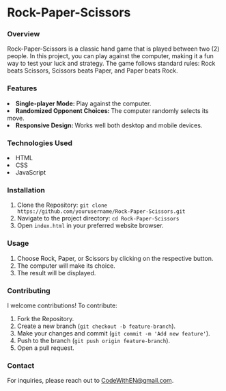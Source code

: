 # Rock-Paper-Scissors
<h3>Overview</h3>
Rock-Paper-Scissors is a classic hand game that is played between two (2) people. In this project, you can play against the computer, making it a fun way to test your luck and strategy. The game follows standard rules: Rock beats Scissors, Scissors beats Paper, and Paper beats Rock.

<h3>Features</h3>
<li><b>Single-player Mode: </b>Play against the computer.</li>
<li><b>Randomized Opponent Choices: </b>The computer randomly selects its move.</li>
<li><b>Responsive Design: </b>Works well both desktop and mobile devices.</li>

<h3>Technologies Used</h3>
<li>HTML</li>
<li>CSS</li>
<li>JavaScript</li>

<h3>Installation</h3>
<ol>
  <li>Clone the Repository: <code>git clone https://github.com/yourusername/Rock-Paper-Scissors.git</code></li>
  <li>Navigate to the project directory: <code>cd Rock-Paper-Scissors</code></li>
  <li>Open <code>index.html</code> in your preferred website browser.</li>
</ol>

<h3>Usage</h3>
<ol>
  <li>Choose Rock, Paper, or Scissors by clicking on the respective button.</li>
  <li>The computer will make its choice.</li>
  <li>The result will be displayed.</li>
</ol>

<h3>Contributing</h3>
<p>I welcome contributions! To contribute:</p>
<ol>
  <li>Fork the Repository.</li>
  <li>Create a new branch (<code>git checkout -b feature-branch</code>).</li>
  <li>Make your changes and commit (<code>git commit -m 'Add new feature'</code>).</li>
  <li>Push to the branch (<code>git push origin feature-branch</code>).</li>
  <li>Open a pull request.</li>
</ol>

<h3>Contact</h3>
For inquiries, please reach out to <a href="mailto:CodeWithEN@gmail.com">CodeWithEN@gmail.com</a>.
